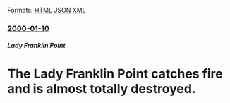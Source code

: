 
Formats: [HTML](/news/2000/01/10/the-lady-franklin-point-catches-fire-and-is-almost-totally-destroyed.html)  [JSON](/news/2000/01/10/the-lady-franklin-point-catches-fire-and-is-almost-totally-destroyed.json)  [XML](/news/2000/01/10/the-lady-franklin-point-catches-fire-and-is-almost-totally-destroyed.xml)  

### [2000-01-10](/news/2000/01/10/index.md)

##### Lady Franklin Point
# The Lady Franklin Point catches fire and is almost totally destroyed.



